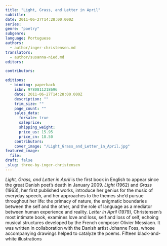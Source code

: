 ```yaml
---
title: "Light, Grass, and Letter in April"
subtitle:
date: 2011-06-27T14:28:00.000Z
series:
genre: "poetry"
subgenre:
language: Portuguese
authors:
  - author/inger-christensen.md
translators:
  - author/susanna-nied.md
editors:

contributors:

editions:
  - binding: paperback
    isbn: 9780811218696
    date: 2011-06-27T14:28:00.000Z
    description: ""
    trim_size: ""
    page_count: ""
    sales_data:
      forsale: true
      saleprice:
      shipping_weight:
      price_us: 15.95
      price_cn: 18.50
    contributors:
    cover_image: "/Light_Grass_and_Letter_in_April.jpg"
featured_image:
  file:
draft: false
_slug: three-by-inger-christensen
---
```


_Light, Grass, and Letter in April_ is the first book in English to appear since the great Danish poet’s death in January 2009. _Light_ (1962) and _Grass_ (1963), her first published works, introduce her genius for the music of everyday speech, and her approaches to the themes she’d pursue throughout her life: the primacy of nature, the enigmatic boundaries between the self and the other, and the role of language as a mediator between human experience and reality. _Letter in April_ (1979), Christensen’s most intimate book, examines love and loss, self and loss of self, echoing musical structures developed by the French composer Olivier Messiaen. It was written in collaboration with the Danish artist Johanne Foss, whose accompanying drawings helped to catalyze the poems. Fifteen black-and-white illustrations

